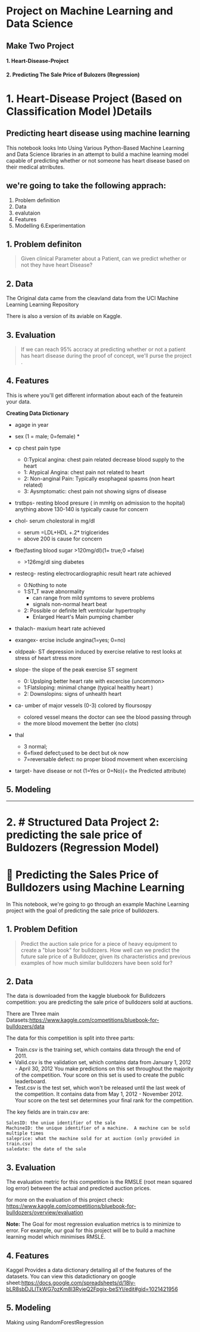 # Project on Machine Learning and Data Science

## Make Two Project 
 #### 1. Heart-Disease-Project
 #### 2. Predicting The Sale Price of Bulozers (Regression)

 #  1. Heart-Disease Project  (Based on Classification Model )Details
 
## Predicting heart disease using machine learning 

This notebook looks Into Using Various Python-Based Machine Learning and Data  Science libraries in an attempt to build a machine learning model capable of predicting whether or not someone has heart disease based on their medical atrributes.

## we're going to take the following apprach:
1. Problem definition 
2. Data 
3. evalutaion
4. Features
5. Modelling 
6.Experimentation

## 1. Problem definiton

> Given clinical Parameter about a Patient, can we predict whether or not they have heart Disease?
## 2. Data

The Original data came from the cleavland data from the UCI Machine Learning Learning Repository 


There is also a version of its aviable on Kaggle.


## 3. Evaluation 

> If we can reach 95% accracy at predicting whether or not a patient has heart disease during the proof of concept, we'll purse the project .

## 4. Features 

This is where you'll get different information about each of the featurein your data.


**Creating Data Dictionary**


* agage in year 
* sex (1 = male; 0=female)
    *
* cp chest pain type 

    * 0:Typical angina: chest pain related decrease blood supply to the heart 
    * 1: Atypical Angina: chest pain not related to heart 
    * 2: Non-anginal Pain: Typically esophageal spasms (non heart related)
    * 3: Aysmptomatic: chest pain not showing signs of disease 
    
* trstbps- resting blood presure ( in mmHg on admission to the hopital) anything above 130-140 is typically cause for concern


* chol- serum cholestoral in mg/dl

    * serum =LDL+HDL +.2* triglcerides
    * above 200 is cause for concern
    
* fbe(fasting blood sugar >120mg/dl)(1= true;0 =false)
    * \>126mg/dl sing diabetes
* restecg- resting  electrocardiographic result heart rate achieved
    * 0:Nothing to note
    * 1:ST_T wave abnormality
        * can range from mild symtoms to severe problems 
        * signals non-normal heart beat
    * 2: Possible or definite left ventricular hypertrophy
        * Enlarged Heart's Main pumping chamber
        
* thalach- maxium heart rate achieved 
* exangex- ercise include angina(1=yes; 0=no)
* oldpeak- ST depression induced by exercise relative to rest looks at stress of heart stress more
* slope- the slope of the peak exercise ST segment
   
   * 0: Upslping better heart rate with excercise (uncommon>
   * 1:Flatsloping: minimal change (typical healthy heart )
   * 2: Downslopins: signs of unhealth heart 
   
* ca- umber of major vessels (0-3) colored by floursospy
    * colored vessel means the doctor can see the blood passing through
    *  the more blood movement the better (no clots)
    
* thal

    * 3 normal; 
    * 6=fixed defect;used to be dect but ok now
    * 7=reversable defect: no proper blood movement when excercising 
    
* target- have disease or not (1=Yes or 0=No)(= the Predicted attribute)

## 5. Modeling

------------------------------------------------------------------------------------
# 2. #  Structured Data Project 2: predicting the sale price of Buldozers (Regression Model)
# 🚜 Predicting the Sales Price of Bulldozers using Machine Learning 

In This notebook, we're going to go  through an example Machine Learning project with the goal of predicting the sale price of bulldozers.

## 1. Problem Defition 

>Predict the auction sale price for a piece of heavy equipment to create a "blue book" for bulldozers.
> How well can we predict the future sale price of a Bulldozer, given its characteristics and previous examples of how much similar bulldozers have been sold for?


## 2. Data 

The data is downloaded from the kaggle bluebook for Bulldozers competition:
you are predicting the sale price of bulldozers sold at auctions.

There are Three main Datasets:https://www.kaggle.com/competitions/bluebook-for-bulldozers/data

The data for this competition is split into three parts:

   * Train.csv is the training set, which contains data through the end of 2011.
   * Valid.csv is the validation set, which contains data from January 1, 2012 - April 30, 2012 You make predictions on this set throughout the majority of the competition. Your score on this set is used to create the public leaderboard.
   * Test.csv is the test set, which won't be released until the last week of the competition. It contains data from May 1, 2012 - November 2012. Your score on the test set determines your final rank for the competition.

The key fields are in train.csv are:

    SalesID: the uniue identifier of the sale
    MachineID: the unique identifier of a machine.  A machine can be sold multiple times
    saleprice: what the machine sold for at auction (only provided in train.csv)
    saledate: the date of the sale


## 3. Evaluation 

The evaluation metric for this competition is the RMSLE (root mean squared log error) between the actual and predicted auction prices.

for more on the evaluation of this project check: https://www.kaggle.com/competitions/bluebook-for-bulldozers/overview/evaluation

**Note:** The Goal for most regression evaluation metrics is to minimize to error. For example, our goal for this project will be to build a   machine learning model which minimises RMSLE.


## 4. Features

Kaggel Provides a data dictionary detailing all of the features of the datasets. You can view this datadictionary on google sheet:https://docs.google.com/spreadsheets/d/18ly-bLR8sbDJLITkWG7ozKm8l3RyieQ2Fpgix-beSYI/edit#gid=1021421956

## 5. Modeling 
Making using RandomForestRegression 
